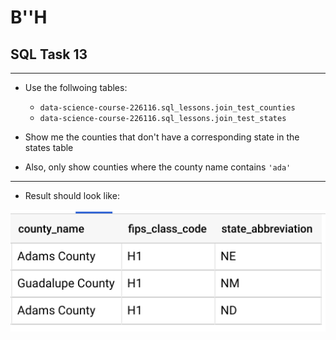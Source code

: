 # B''H


## SQL Task 13

---

- Use the follwoing tables:
    - `data-science-course-226116.sql_lessons.join_test_counties`  
    - `data-science-course-226116.sql_lessons.join_test_states`

- Show me the counties that don't have a corresponding state in the states table
- Also, only show counties where the county name contains `'ada'`     

---

- Result should look like:

![result](sql-task-013.png)